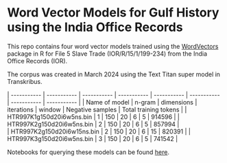 # Word Vector Models for Gulf History using the India Office Records

This repo contains four word vector models trained using the [WordVectors](https://rdrr.io/github/bmschmidt/wordVectors/man/train_word2vec.html) package in R for File 5 Slave Trade (IOR/R/15/1/199-234) from the India Office Records (IOR). 

The corpus was created in March 2024 using the Text Titan super model in Transkribus. 

| ----------- | ----------- | ----------- | ----------- | ----------- | ----------- | ----------- | ----------- |
| Name of model | n-gram | dimensions | iterations | window | Negative samples | Total training tokens |
| HTR997K1g150d20i6w5ns.bin | 1 | 150 | 20 | 6 | 5 | 914596 |
| HTR997K2g150d20i6w5ns.bin |  2 |  150 | 20  |  6 |  5 | 857994 |  
| HTR997K2g150d20i6w15ns.bin | 2 | 150 | 20 | 6 | 15 | 820391 |
| HTR997K3g150d20i6w5ns.bin | 3 | 150 | 20 | 6 | 5 | 741542 |

Notebooks for querying these models can be found [here](https://github.com/NEU-DSG/wwp-public-code-share/tree/main/WordVectors). 
